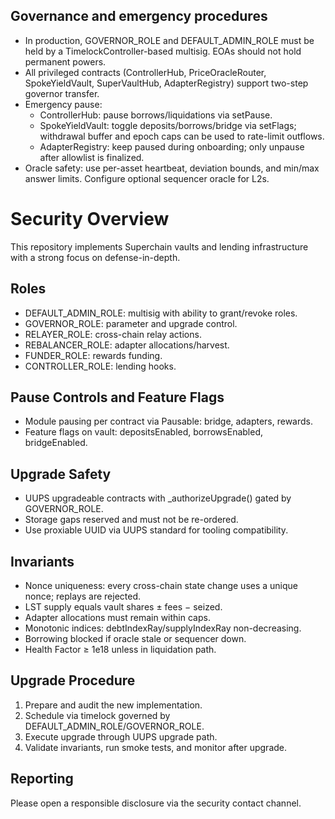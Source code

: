 ## Governance and emergency procedures

- In production, GOVERNOR_ROLE and DEFAULT_ADMIN_ROLE must be held by a TimelockController-based multisig. EOAs should not hold permanent powers.
- All privileged contracts (ControllerHub, PriceOracleRouter, SpokeYieldVault, SuperVaultHub, AdapterRegistry) support two-step governor transfer.
- Emergency pause:
	- ControllerHub: pause borrows/liquidations via setPause.
	- SpokeYieldVault: toggle deposits/borrows/bridge via setFlags; withdrawal buffer and epoch caps can be used to rate-limit outflows.
	- AdapterRegistry: keep paused during onboarding; only unpause after allowlist is finalized.
- Oracle safety: use per-asset heartbeat, deviation bounds, and min/max answer limits. Configure optional sequencer oracle for L2s.

# Security Overview

This repository implements Superchain vaults and lending infrastructure with a strong focus on defense-in-depth.

## Roles
- DEFAULT_ADMIN_ROLE: multisig with ability to grant/revoke roles.
- GOVERNOR_ROLE: parameter and upgrade control.
- RELAYER_ROLE: cross-chain relay actions.
- REBALANCER_ROLE: adapter allocations/harvest.
- FUNDER_ROLE: rewards funding.
- CONTROLLER_ROLE: lending hooks.

## Pause Controls and Feature Flags
- Module pausing per contract via Pausable: bridge, adapters, rewards.
- Feature flags on vault: depositsEnabled, borrowsEnabled, bridgeEnabled.

## Upgrade Safety
- UUPS upgradeable contracts with _authorizeUpgrade() gated by GOVERNOR_ROLE.
- Storage gaps reserved and must not be re-ordered.
- Use proxiable UUID via UUPS standard for tooling compatibility.

## Invariants
- Nonce uniqueness: every cross-chain state change uses a unique nonce; replays are rejected.
- LST supply equals vault shares ± fees − seized.
- Adapter allocations must remain within caps.
- Monotonic indices: debtIndexRay/supplyIndexRay non-decreasing.
- Borrowing blocked if oracle stale or sequencer down.
- Health Factor ≥ 1e18 unless in liquidation path.

## Upgrade Procedure
1. Prepare and audit the new implementation.
2. Schedule via timelock governed by DEFAULT_ADMIN_ROLE/GOVERNOR_ROLE.
3. Execute upgrade through UUPS upgrade path.
4. Validate invariants, run smoke tests, and monitor after upgrade.

## Reporting
Please open a responsible disclosure via the security contact channel.
